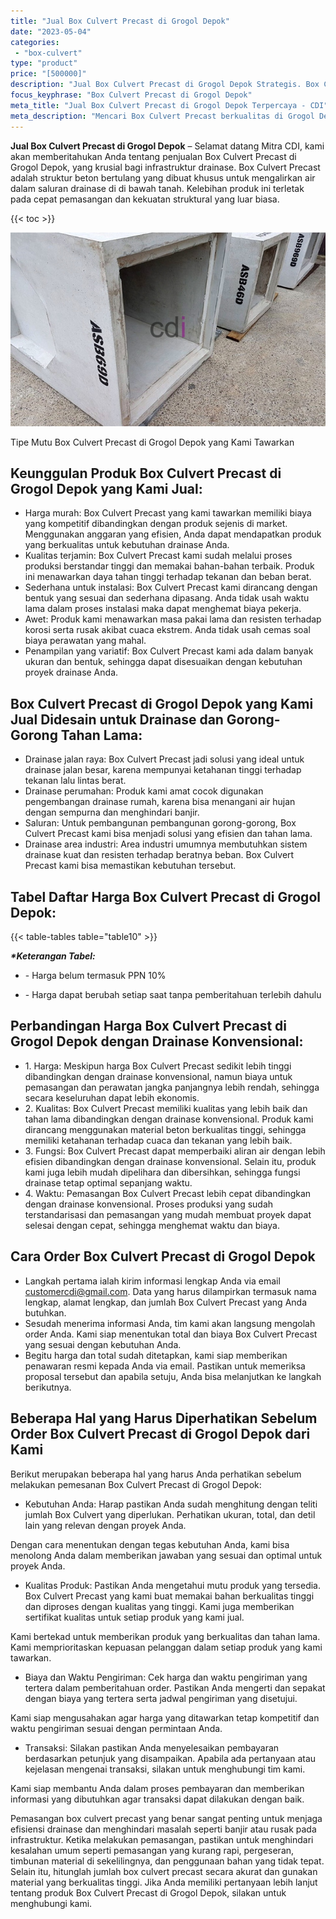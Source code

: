 ```yaml
---
title: "Jual Box Culvert Precast di Grogol Depok"
date: "2023-05-04"
categories:
 - "box-culvert"
type: "product"
price: "[500000]"
description: "Jual Box Culvert Precast di Grogol Depok Strategis. Box Culvert Precast profesional untuk kebutuhan konstruksi dengan performa optimal. Konsultasikan kebutuhan Anda sekarang."
focus_keyphrase: "Box Culvert Precast di Grogol Depok"
meta_title: "Jual Box Culvert Precast di Grogol Depok Terpercaya - CDI"
meta_description: "Mencari Box Culvert Precast berkualitas di Grogol Depok? Layanan profesional kami siap membantu dengan penawaran kompetitif. Dapatkan informasi sekarang."
---
```


**Jual Box Culvert Precast di Grogol Depok** – Selamat datang Mitra CDI, kami akan memberitahukan Anda tentang penjualan Box Culvert Precast di Grogol Depok, yang krusial bagi infrastruktur drainase. Box Culvert Precast adalah struktur beton bertulang yang dibuat khusus untuk mengalirkan air dalam saluran drainase di di bawah tanah. Kelebihan produk ini terletak pada cepat pemasangan dan kekuatan struktural yang luar biasa.

{{< toc >}}

![Jual Box Culvert Precast di Grogol Depok](/images/box-culvert/box-culvert-24.jpg)

Tipe Mutu Box Culvert Precast di Grogol Depok yang Kami Tawarkan 

## Keunggulan Produk Box Culvert Precast di Grogol Depok yang Kami Jual:

*   Harga murah: Box Culvert Precast yang kami tawarkan memiliki biaya yang kompetitif dibandingkan dengan produk sejenis di market. Menggunakan anggaran yang efisien, Anda dapat mendapatkan produk yang berkualitas untuk kebutuhan drainase Anda.
*   Kualitas terjamin: Box Culvert Precast kami sudah melalui proses produksi berstandar tinggi dan memakai bahan-bahan terbaik. Produk ini menawarkan daya tahan tinggi terhadap tekanan dan beban berat.
*   Sederhana untuk instalasi: Box Culvert Precast kami dirancang dengan bentuk yang sesuai dan sederhana dipasang. Anda tidak usah waktu lama dalam proses instalasi maka dapat menghemat biaya pekerja.
*   Awet: Produk kami menawarkan masa pakai lama dan resisten terhadap korosi serta rusak akibat cuaca ekstrem. Anda tidak usah cemas soal biaya perawatan yang mahal.
*   Penampilan yang variatif: Box Culvert Precast kami ada dalam banyak ukuran dan bentuk, sehingga dapat disesuaikan dengan kebutuhan proyek drainase Anda.

## Box Culvert Precast di Grogol Depok yang Kami Jual Didesain untuk Drainase dan Gorong-Gorong Tahan Lama:

*   Drainase jalan raya: Box Culvert Precast jadi solusi yang ideal untuk drainase jalan besar, karena mempunyai ketahanan tinggi terhadap tekanan lalu lintas berat.
*   Drainase perumahan: Produk kami amat cocok digunakan pengembangan drainase rumah, karena bisa menangani air hujan dengan sempurna dan menghindari banjir.
*   Saluran: Untuk pembangunan pembangunan gorong-gorong, Box Culvert Precast kami bisa menjadi solusi yang efisien dan tahan lama.
*   Drainase area industri: Area industri umumnya membutuhkan sistem drainase kuat dan resisten terhadap beratnya beban. Box Culvert Precast kami bisa memastikan kebutuhan tersebut.

## Tabel Daftar Harga Box Culvert Precast di Grogol Depok:

{{< table-tables table="table10" >}}

**_\*Keterangan Tabel:_**

*   \- Harga belum termasuk PPN 10%

*   \- Harga dapat berubah setiap saat tanpa pemberitahuan terlebih dahulu

## Perbandingan Harga Box Culvert Precast di Grogol Depok dengan Drainase Konvensional:

*   1\. Harga: Meskipun harga Box Culvert Precast sedikit lebih tinggi dibandingkan dengan drainase konvensional, namun biaya untuk pemasangan dan perawatan jangka panjangnya lebih rendah, sehingga secara keseluruhan dapat lebih ekonomis.
*   2\. Kualitas: Box Culvert Precast memiliki kualitas yang lebih baik dan tahan lama dibandingkan dengan drainase konvensional. Produk kami dirancang menggunakan material beton berkualitas tinggi, sehingga memiliki ketahanan terhadap cuaca dan tekanan yang lebih baik.
*   3\. Fungsi: Box Culvert Precast dapat memperbaiki aliran air dengan lebih efisien dibandingkan dengan drainase konvensional. Selain itu, produk kami juga lebih mudah dipelihara dan dibersihkan, sehingga fungsi drainase tetap optimal sepanjang waktu.
*   4\. Waktu: Pemasangan Box Culvert Precast lebih cepat dibandingkan dengan drainase konvensional. Proses produksi yang sudah terstandarisasi dan pemasangan yang mudah membuat proyek dapat selesai dengan cepat, sehingga menghemat waktu dan biaya.

## Cara Order Box Culvert Precast di Grogol Depok

*   Langkah pertama ialah kirim informasi lengkap Anda via email customercdi@gmail.com. Data yang harus dilampirkan termasuk nama lengkap, alamat lengkap, dan jumlah Box Culvert Precast yang Anda butuhkan.
*   Sesudah menerima informasi Anda, tim kami akan langsung mengolah order Anda. Kami siap menentukan total dan biaya Box Culvert Precast yang sesuai dengan kebutuhan Anda.
*   Begitu harga dan total sudah ditetapkan, kami siap memberikan penawaran resmi kepada Anda via email. Pastikan untuk memeriksa proposal tersebut dan apabila setuju, Anda bisa melanjutkan ke langkah berikutnya.

## Beberapa Hal yang Harus Diperhatikan Sebelum Order Box Culvert Precast di Grogol Depok dari Kami

Berikut merupakan beberapa hal yang harus Anda perhatikan sebelum melakukan pemesanan Box Culvert Precast di Grogol Depok:

*   Kebutuhan Anda: Harap pastikan Anda sudah menghitung dengan teliti jumlah Box Culvert yang diperlukan. Perhatikan ukuran, total, dan detil lain yang relevan dengan proyek Anda.

Dengan cara menentukan dengan tegas kebutuhan Anda, kami bisa menolong Anda dalam memberikan jawaban yang sesuai dan optimal untuk proyek Anda.
*   Kualitas Produk: Pastikan Anda mengetahui mutu produk yang tersedia. Box Culvert Precast yang kami buat memakai bahan berkualitas tinggi dan diproses dengan kualitas yang tinggi. Kami juga memberikan sertifikat kualitas untuk setiap produk yang kami jual.

Kami bertekad untuk memberikan produk yang berkualitas dan tahan lama. Kami memprioritaskan kepuasan pelanggan dalam setiap produk yang kami tawarkan.
*   Biaya dan Waktu Pengiriman: Cek harga dan waktu pengiriman yang tertera dalam pemberitahuan order. Pastikan Anda mengerti dan sepakat dengan biaya yang tertera serta jadwal pengiriman yang disetujui.

Kami siap mengusahakan agar harga yang ditawarkan tetap kompetitif dan waktu pengiriman sesuai dengan permintaan Anda.
*   Transaksi: Silakan pastikan Anda menyelesaikan pembayaran berdasarkan petunjuk yang disampaikan. Apabila ada pertanyaan atau kejelasan mengenai transaksi, silakan untuk menghubungi tim kami.

Kami siap membantu Anda dalam proses pembayaran dan memberikan informasi yang dibutuhkan agar transaksi dapat dilakukan dengan baik.

Pemasangan box culvert precast yang benar sangat penting untuk menjaga efisiensi drainase dan menghindari masalah seperti banjir atau rusak pada infrastruktur. Ketika melakukan pemasangan, pastikan untuk menghindari kesalahan umum seperti pemasangan yang kurang rapi, pergeseran, timbunan material di sekelilingnya, dan penggunaan bahan yang tidak tepat. Selain itu, hitunglah jumlah box culvert precast secara akurat dan gunakan material yang berkualitas tinggi. Jika Anda memiliki pertanyaan lebih lanjut tentang produk Box Culvert Precast di Grogol Depok, silakan untuk menghubungi kami.